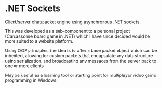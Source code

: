 .NET Sockets
============

Client/server chat/packet engine using asynchronous .NET sockets.

This was developed as a sub-component to a personal project (Carcassonne board game in .NET) which I have since decided would be more suited to a website platform.

Using OOP principles, the idea is to offer a base packet object which can be inherited, allowing for custom packets that encapsulate any data structure using serialization, and broadcasting any messages from the server back to one or more clients.

May be useful as a learning tool or starting point for multiplayer video game programming in Windows.

